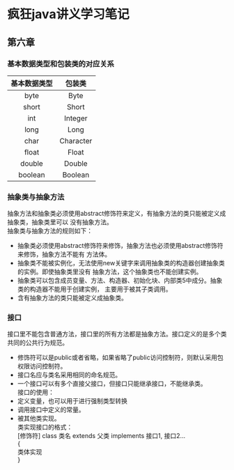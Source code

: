   # 疯狂java讲义学习笔记
  
  ## 第六章
  ### 基本数据类型和包装类的对应关系
  基本数据类型|包装类
  :-------:  |:----:
  |byte | Byte|
  |short | Short
  int | Integer
  long | Long
  char | Character
  float | Float
  double | Double
  boolean | Boolean
  
  ### 抽象类与抽象方法
  抽象方法和抽象类必须使用abstract修饰符来定义，有抽象方法的类只能被定义成抽象类，抽象类里可以
  没有抽象方法。  
  抽象类与抽象方法的规则如下：
  - 抽象类必须使用abstract修饰符来修饰，抽象方法也必须使用abstract修饰符来修饰，抽象方法不能有
  方法体。  
  - 抽象类不能被实例化，无法使用new关键字来调用抽象类的构造器创建抽象类的实例。即使抽象类里没有
  抽象方法，这个抽象类也不能创建实例。
  - 抽象类可以包含成员变量、方法、构造器、初始化块、内部类5中成分。抽象类的构造器不能用于创建实例，
  主要用于被其子类调用。
  - 含有抽象方法的类只能被定义成抽象类。  
  
  ### 接口
  接口里不能包含普通方法，接口里的所有方法都是抽象方法。接口定义的是多个类共同的公共行为规范。
  - 修饰符可以是public或者省略，如果省略了public访问控制符，则默认采用包权限访问控制符。
  - 接口名应与类名采用相同的命名规范。
  - 一个接口可以有多个直接父接口，但接口只能继承接口，不能继承类。  
  接口的使用：  
  - 定义变量，也可以用于进行强制类型转换
  - 调用接口中定义的常量。
  - 被其他类实现。  
  类实现接口的格式：  
  [修饰符] class 类名 extends 父类 implements 接口1, 接口2...  
  {   
    类体实现  
  }  
  
  
  
  